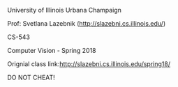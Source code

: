 University of Illinois Urbana Champaign

Prof: Svetlana Lazebnik  (http://slazebni.cs.illinois.edu/)

CS-543

Computer Vision - Spring 2018

Orignial class link:http://slazebni.cs.illinois.edu/spring18/

DO NOT CHEAT!
